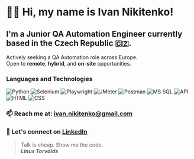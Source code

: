 # 👋🏼 Hi, my name is **Ivan Nikitenko**!
## I'm a Junior QA Automation Engineer currently based in the Czech Republic 🇨🇿.  
Actively seeking a QA Automation role across Europe.  
Open to **remote**, **hybrid**, and **on-site** opportunities. 

### Languages and Technologies
![Python](https://img.shields.io/badge/-Python-090909?style=for-the-badge&logo=python)
![Selenium](https://img.shields.io/badge/-Selenium-090909?style=for-the-badge&logo=selenium)
![Playwright](https://img.shields.io/badge/-Playwright-090909?style=for-the-badge&logo=microsoft)
![JMeter](https://img.shields.io/badge/-JMeter-090909?style=for-the-badge&logo=apachejmeter)
![Postman](https://img.shields.io/badge/-Postman-090909?style=for-the-badge&logo=postman)
![MS SQL](https://img.shields.io/badge/-MS--SQL-090909?style=for-the-badge&logo=microsoftsqlserver)
![API](https://img.shields.io/badge/-REST&#32;API-090909?style=for-the-badge)
![HTML](https://img.shields.io/badge/-HTML-090909?style=for-the-badge&logo=html5)
![CSS](https://img.shields.io/badge/-CSS-090909?style=for-the-badge&logo=css3)

### 📫 Reach me at: **ivan.nikitenko@gmail.com**

### 🔗 Let's connect on [LinkedIn](https://www.linkedin.com/in/ivannikitenko/)

> Talk is cheap. Show me the code. <br/>
> ***Linus Torvalds***
